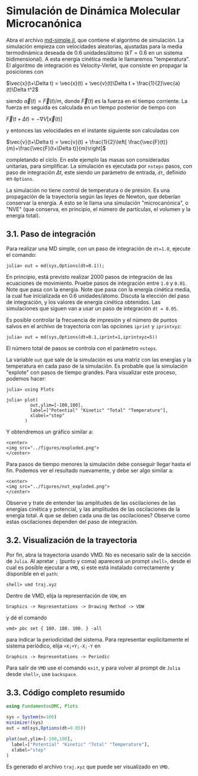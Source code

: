 # Simulación de Dinámica Molecular Microcanónica

Abra el archivo [md-simple.jl](https://github.com/m3g/FundamentosDMC.jl/blob/master/src/md-simple.jl), que contiene el algoritmo de
simulación. La simulación empieza con velocidades aleatorias, ajustadas
para la media termodinámica deseada de 0.6 unidades/átomo ($kT=0.6$ en un sistema bidimensional). A esta
energía cinética media le llamaremos "temperatura".
El algoritmo de integración es Velocity-Verlet, que consiste en propagar
la posiciones con

$\vec{x}(t+\Delta t) = \vec{x}(t) + \vec{v}(t)\Delta t + \frac{1}{2}\vec{a}(t)\Delta t^2$

siendo $\vec{a}(t)=\vec{F}(t)/m$, donde $\vec{F}(t)$ es la fuerza en el tiempo corriente. 
La fuerza en seguida es calculada en un tiempo posterior de tiempo con

$\vec{F}(t+\Delta t) = -\nabla V\left[\vec{x}(t)\right]$

y entonces las velocidades en el instante siguiente son calculadas con

$\vec{v}(t+\Delta t) = \vec{v}(t) +
\frac{1}{2}\left[
\frac{\vec{F}(t)}{m}+\frac{\vec{F}(t+\Delta t)}{m}\right]$

completando el ciclo. En este ejemplo las masas son consideradas
unitarias, para simplificar. La simulación es ejecutada por `nsteps`
pasos, con paso de integración $\Delta t$, este siendo un parámetro de
entrada, `dt`, definido en `Options`. 

La simulación no tiene control de temperatura o de presión. Es una propagación de la trayectoria según las leyes de Newton, que deberían conservar la energía. A esto se le llama una simulación "microcanónica", o "NVE" (que conserva, en principio, el número de partículas, el volumen y la energía total).

## 3.1. Paso de integración

Para realizar una MD simple, con un paso de integración de `dt=1.0`, ejecute el comando:
```julia-repl
julia> out = md(sys,Options(dt=0.1));

```
En principio, está previsto realizar 2000 pasos de integración de las ecuaciones 
de movimiento.  Pruebe pasos de integración entre `1.0` y `0.01`. 
Note que pasa con la energía. Note que pasa con la energía
cinética media, la cual fue inicializada en 0.6 unidades/átomo. Discuta
la elección del paso de integración, y los valores de energía cinética
obtenidos. Las simulaciones que siguen van a usar un paso de integración
`dt = 0.05`.

Es posible controlar la frecuencia de impresión y el número de puntos salvos en el archivo de trayectoria con las opciones `iprint` y `iprintxyz`:
```julia-repl
julia> out = md(sys,Options(dt=0.1,iprint=1,iprintxyz=5))
```
El número total de pasos se controla con el parámetro `nsteps`.

La variable `out` que sale de la simulación es una matriz con las energías y la temperatura en cada paso de la simulación. Es probable que la simulación "explote" con pasos de tiempo grandes. Para visualizar este proceso, podemos hacer:
```julia-repl
julia> using Plots

julia> plot(
         out,ylim=[-100,100],
         label=["Potential" "Kinetic" "Total" "Temperature"],
         xlabel="step"
       )
```

Y obtendremos un gráfico similar a:
```@raw html
<center> 
<img src="../figures/exploded.png">
</center>
```

Para pasos de tiempo menores la simulación debe conseguir llegar hasta el fin. Podemos ver el resultado nuevamente, y debe ser algo similar a: 
```@raw html
<center> 
<img src="../figures/not_exploded.png">
</center>
```

Observe y trate de entender las amplitudes de las oscilaciones de las
energías cinética y potencial, y las amplitudes de las
oscilaciones de la energía total. A que se deben cada una de las
oscilaciones? Observe como estas oscilaciones dependen del paso de
integración.

## 3.2. Visualización de la trayectoria

Por fin, abra la trayectoria usando VMD. No es necesario salir de la sección de `Julia`. Al apretar `;` (punto y coma) aparecerá un prompt `shell>`, desde el cual 
es posible ejecutar a `VMD`, si este está instalado correctamente y disponible en el `path`:

```julia-repl
shell> vmd traj.xyz
```
Dentro de VMD, elija la representación de `VDW`, en 
```
Graphics -> Representations -> Drawing Method -> VDW
```
y dé el comando 
```
vmd> pbc set { 100. 100. 100. } -all
``` 
para indicar la periodicidad del sistema. 
Para representar explícitamente el sistema periódico, elija `+X;+Y;-X;-Y` en
```
Graphics -> Representations -> Periodic
```

Para salir de `VMD` use el comando `exit`, y para volver al prompt de `Julia` desde `shell>`, use `backspace`. 

## 3.3. Código completo resumido

```julia
using FundamentosDMC, Plots

sys = System(n=100)
minimize!(sys)
out = md(sys,Options(dt=0.05))

plot(out,ylim=[-100,100],
  label=["Potential" "Kinetic" "Total" "Temperature"],
  xlabel="step"
)
```

Es generado el archivo `traj.xyz` que puede ser visualizado en `VMD`. 




